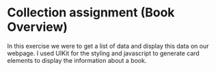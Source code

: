 # Collection assignment (Book Overview)
In this exercise we were to get a list of data and display this data on our webpage. I used UIKit for the styling and javascript to generate card elements to display the information about a book.
